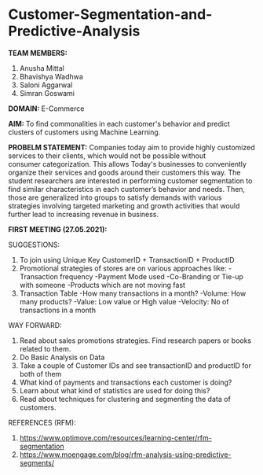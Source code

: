 # Customer-Segmentation-and-Predictive-Analysis
**TEAM MEMBERS:**
1. Anusha Mittal
2. Bhavishya Wadhwa
3. Saloni Aggarwal
4. Simran Goswami

**DOMAIN:** E-Commerce

**AIM:** To find commonalities in each customer's behavior and predict clusters of customers using Machine Learning.

**PROBELM STATEMENT:** Companies today aim to provide highly customized services to their clients, which would not be possible without consumer categorization. This allows Today's businesses to conveniently organize their services and goods around their customers this way. The student researchers are interested in performing customer segmentation to find similar characteristics in each customer’s behavior and needs. Then, those are generalized into groups to satisfy demands with various strategies involving targeted marketing and growth activities that would further lead to increasing revenue in business.

**FIRST MEETING (27.05.2021):**

SUGGESTIONS:
1) To join using Unique Key CustomerID + TransactionID + ProductID
2) Promotional strategies of stores are on various approaches like:
   -Transaction frequency
   -Payment Mode used
   -Co-Branding or Tie-up with someone
   -Products which are not moving fast
3) Transaction Table
   -How many transactions in a month?
   -Volume: How many products?
   -Value: Low value or High value
   -Velocity: No of transactions in a month
   
WAY FORWARD:
1) Read about sales promotions strategies. Find research papers or books related to them.
2) Do Basic Analysis on Data
3) Take a couple of Customer IDs and see transactionID and productID for both of them
4) What kind of payments and transactions each customer is doing?
5) Learn about what kind of statistics are used for doing this?
6) Read about techniques for clustering and segmenting the data of customers. 

REFERENCES (RFM):
1) https://www.optimove.com/resources/learning-center/rfm-segmentation
2) https://www.moengage.com/blog/rfm-analysis-using-predictive-segments/


